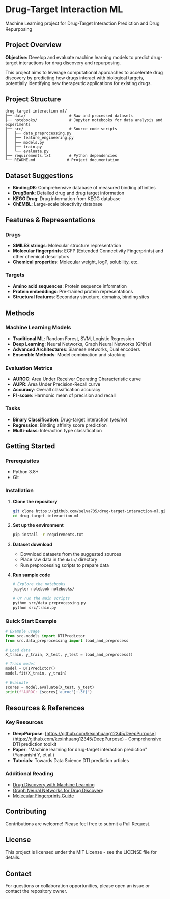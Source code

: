 # Drug-Target Interaction ML

Machine Learning project for Drug-Target Interaction Prediction and Drug Repurposing

## Project Overview

**Objective:** Develop and evaluate machine learning models to predict drug-target interactions for drug discovery and repurposing.

This project aims to leverage computational approaches to accelerate drug discovery by predicting how drugs interact with biological targets, potentially identifying new therapeutic applications for existing drugs.

## Project Structure

```
drug-target-interaction-ml/
├── data/                   # Raw and processed datasets
├── notebooks/              # Jupyter notebooks for data analysis and experiments
├── src/                    # Source code scripts
│   ├── data_preprocessing.py
│   ├── feature_engineering.py
│   ├── models.py
│   ├── train.py
│   └── evaluate.py
├── requirements.txt        # Python dependencies
└── README.md              # Project documentation
```

## Dataset Suggestions

- **BindingDB**: Comprehensive database of measured binding affinities
- **DrugBank**: Detailed drug and drug target information
- **KEGG Drug**: Drug information from KEGG database
- **ChEMBL**: Large-scale bioactivity database

## Features & Representations

### Drugs
- **SMILES strings**: Molecular structure representation
- **Molecular fingerprints**: ECFP (Extended Connectivity Fingerprints) and other chemical descriptors
- **Chemical properties**: Molecular weight, logP, solubility, etc.

### Targets
- **Amino acid sequences**: Protein sequence information
- **Protein embeddings**: Pre-trained protein representations
- **Structural features**: Secondary structure, domains, binding sites

## Methods

### Machine Learning Models
- **Traditional ML**: Random Forest, SVM, Logistic Regression
- **Deep Learning**: Neural Networks, Graph Neural Networks (GNNs)
- **Advanced Architectures**: Siamese networks, Dual encoders
- **Ensemble Methods**: Model combination and stacking

### Evaluation Metrics
- **AUROC**: Area Under Receiver Operating Characteristic curve
- **AUPR**: Area Under Precision-Recall curve
- **Accuracy**: Overall classification accuracy
- **F1-score**: Harmonic mean of precision and recall

### Tasks
- **Binary Classification**: Drug-target interaction (yes/no)
- **Regression**: Binding affinity score prediction
- **Multi-class**: Interaction type classification

## Getting Started

### Prerequisites
- Python 3.8+
- Git

### Installation

1. **Clone the repository**
   ```bash
   git clone https://github.com/selva735/drug-target-interaction-ml.git
   cd drug-target-interaction-ml
   ```

2. **Set up the environment**
   ```bash
   pip install -r requirements.txt
   ```

3. **Dataset download**
   - Download datasets from the suggested sources
   - Place raw data in the `data/` directory
   - Run preprocessing scripts to prepare data

4. **Run sample code**
   ```bash
   # Explore the notebooks
   jupyter notebook notebooks/
   
   # Or run the main scripts
   python src/data_preprocessing.py
   python src/train.py
   ```

### Quick Start Example

```python
# Example usage
from src.models import DTIPredictor
from src.data_preprocessing import load_and_preprocess

# Load data
X_train, y_train, X_test, y_test = load_and_preprocess()

# Train model
model = DTIPredictor()
model.fit(X_train, y_train)

# Evaluate
scores = model.evaluate(X_test, y_test)
print(f"AUROC: {scores['auroc']:.3f}")
```

## Resources & References

### Key Resources
- **DeepPurpose**: [https://github.com/kexinhuang12345/DeepPurpose](https://github.com/kexinhuang12345/DeepPurpose) - Comprehensive DTI prediction toolkit
- **Paper**: "Machine learning for drug-target interaction prediction" (Yamanishi Y, et al.)
- **Tutorials**: Towards Data Science DTI prediction articles

### Additional Reading
- [Drug Discovery with Machine Learning](https://www.nature.com/articles/s41573-019-0024-5)
- [Graph Neural Networks for Drug Discovery](https://arxiv.org/abs/2007.02456)
- [Molecular Fingerprints Guide](https://www.rdkit.org/docs/GettingStartedInPython.html)

## Contributing

Contributions are welcome! Please feel free to submit a Pull Request.

## License

This project is licensed under the MIT License - see the LICENSE file for details.

## Contact

For questions or collaboration opportunities, please open an issue or contact the repository owner.
